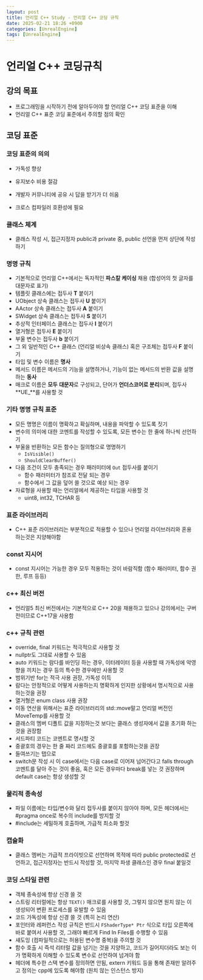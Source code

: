 ```yaml
---
layout: post
title: 언리얼 C++ Study - 언리얼 C++ 코딩 규칙
date: 2025-02-21 18:26 +0900
categories: [UnrealEngine]
tags: [UnrealEngine]
---
```


# 언리얼 C++ 코딩규칙

 

## 강의 목표

- 프로그래밍을 시작하기 전에 알아두어야 할 언리얼 C++ 코딩 표준을 이해
- 언리얼 C++ 표준 코딩 표준에서 주의할 점의 확인

 

## 코딩 표준

 

### 코딩 표준의 의의

- 가독성 향상

- 유지보수 비용 절감

- 개발자 커뮤니티에 공유 시 답을 받기가 더 쉬움

- 크로스 컴파일러 호환성에 필요

   

### 클래스 체계

- 클래스 작성 시, 접근지정자 public과 private 중, public 선언을 먼저 상단에 작성 하기

### 명명 규칙

- 기본적으로 언리얼 C++에서는 독자적인 **파스칼 케이싱** 채용 (합성어의 첫 글자를 대문자로 표기)
- 템플릿 클래스에는 접두사 **T** 붙이기
- UObject 상속 클래스는 접두사 **U** 붙이기
- AActor 상속 클래스는 접두사 **A** 붙이기
- SWidget 상속 클래스는 접두사 **S** 붙이기
- 추상적 인터페이스 클래스는 접두사 **I** 붙이기
- 열거형은 접두사 **E** 붙이기
- 부울 변수는 접두사 **b** 붙이기
- 그 외 일반적인 C++ 클래스 (언리얼 비상속 클래스) 혹은 구조체는 접두사 **F** 붙이기
- 타입 및 변수 이름은 **명사**
- 메서드 이름은 메서드의 기능을 설명하거나, 기능이 없는 메서드의 반환 값을 설명하는 **동사**
- 매크로 이름은 **모두** **대문자**로 구성되고, 단어가 **언더스코어로 분리**되며, 접두사 **UE_**를 사용할 것

 

### 기타 명명 규칙 표준

- 모든 명명은 이름이 명확하고 확실하며, 내용을 파악할 수 있도록 짓기
- 변수의 의미에 대한 코멘트를 작성할 수 있도록, 모든 변수는 한 줄에 하나씩 선언하기
- 부울을 반환하는 모든 함수는 질의형으로 명명하기
  - `IsVisible()`
  - `ShouldClearBuffer()`
- 다음 조건이 모두 충족되는 경우 패러미터에 `Out` 접두사를 붙이기
  - 함수 패러미터가 참조로 전달 되는 경우
  - 함수에서 그 값을 덮어 쓸 것으로 예상 되는 경우
- 자료형을 사용할 때는 언리얼에서 제공하는 타입을 사용할 것
  - uint8, int32, TCHAR 등

### 표준 라이브러리

- C++ 표준 라이브러리는 부분적으로 적용할 수 있으나 언리얼 라이브러리와 혼용 하는것은 지양해야함

### const 지시어

- const 지시어는 가능한 경우 모두 적용하는 것이 바람직함 (함수 패러미터, 함수 권한, 루프 등등)

### c++ 최신 버전

- 언리얼5 최신 버전에서는 기본적으로 C++ 20을 채용하고 있으나 강의에서는 구버전이므로 C++17을 사용함

### c++ 규칙 관련

- override, final 키워드는 적극적으로 사용할 것
- nullptr도 그대로 사용할 수 있음
- auto 키워드는 람다를 바인딩 하는 경우, 이터레이터 등을 사용할 때 가독성에 악영향을 끼치는 경우 등의 특수한 경우에만 사용할 것
- 범위기반 for는 적극 사용 권장, 가독성 이득
- 람다는 안정적으로 어떻게 사용하는지 명확하게 인지한 상황에서 명시적으로 사용하는것을 권장
- 열거형은 enum class 사용 권장
- 이동 연산을 위해서는 표준 라이브러리의 std::move말고 언리얼 버전인 MoveTemp를 사용할 것
- 클래스의 멤버 디폴트 값을 지정하는것 보다는 클래스 생성자에서 값을 초기화 하는것을 권장함
- 서드파티 코드는 코멘트로 명시할 것
- 중괄호의 경우는 한 줄 짜리 코드에도 중괄호를 포함하는것을 권장
- 들여쓰기는 탭으로
- switch문 작성 시 이 case에서는 다음 case로 이어져 넘어간다고 falls through 코멘트를 달아 주는 것이 좋음, 혹은 모든 경우마다 break를 넣는 것 권장하며 default case는 항상 생성할 것

 

### 물리적 종속성

- 파일 이름에는 타입/변수와 달리 접두사를 붙이지 않아야 하며, 모든 헤더에서는 #pragma once로 복수의 include를 방지할 것
- \#include는 세밀하게 호출하며, 가급적 최소화 할것

### 캡슐화

- 클래스 멤버는 가급적 프라이빗으로 선언하며 목적에 따라 public protected로 선언하고, 접근지정자는 반드시 작성할 것, 마지막 파생 클래스인 경우 final 붙일것

 

### 코딩 스타일 관련

- 객체 종속성에 항상 신경 쓸 것
- 스트링 리터럴에는 항상 `TEXT()` 매크로를 사용할 것, 그렇지 않으면 원치 않는 <FString>이 생성되어 변환 프로세스를 유발할 수 있음
- 코드 가독성에 항상 신경 쓸 것 (특히 논리 연산)
- 포인터와 레퍼런스 작성 규칙은 반드시 `FShaderType* Ptr` 식으로 타입 오른쪽에 바로 붙여서 사용할 것, 그래야 빠르게 Find In Files를 수행할 수 있음
- 섀도잉 (컴파일적으로는 허용된 변수명 중복)을 주의할 것
- 함수 호출 시 즉석 리터럴 값을 넘기는 것을 지양하고, 코드가 길어지더라도 보는 이가 명확하게 이해할 수 있도록 변수로 선언하여 넘겨야 함
- 헤더에 특수한 스택 변수를 정의하면 안됨, extern 키워드 등을 통해 존재만 알려주고 정의는 cpp에 있도록 해야함 (원치 않는 인스턴스 방지)
